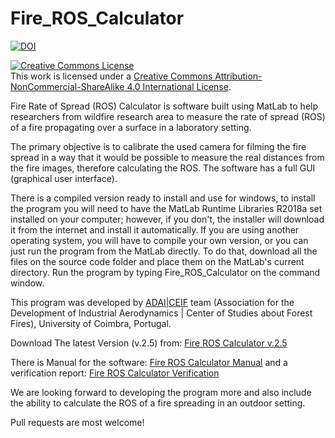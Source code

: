 # Fire_ROS_Calculator

[![DOI](https://zenodo.org/badge/84100448.svg)](https://zenodo.org/badge/latestdoi/84100448)

<a rel="license" href="http://creativecommons.org/licenses/by-nc-sa/4.0/"><img alt="Creative Commons License" style="border-width:0" src="https://i.creativecommons.org/l/by-nc-sa/4.0/88x31.png" /></a><br />This work is licensed under a <a rel="license" href="http://creativecommons.org/licenses/by-nc-sa/4.0/">Creative Commons Attribution-NonCommercial-ShareAlike 4.0 International License</a>.

Fire Rate of Spread (ROS) Calculator is software built using MatLab to help researchers from wildfire research area to measure the rate of spread (ROS) of a fire propagating over a surface in a laboratory setting.

The primary objective is to calibrate the used camera for filming the fire spread in a way that it would be possible to measure the real distances from the fire images, therefore calculating the ROS. The software has a full GUI (graphical user interface).

There is a compiled version ready to install and use for windows, to install the program you will need to have the MatLab Runtime Libraries R2018a set installed on your computer; however, if you don't, the installer will download it from the internet and install it automatically. If you are using another operating system, you will have to compile your own version, or you can just run the program from the MatLab directly. To do that, download all the files on the source code folder and place them on the MatLab's current directory. Run the program by typing Fire_ROS_Calculator on the command window. 

This program was developed by [ADAI|CEIF](http://www.adai.pt) team (Association for the Development of Industrial Aerodynamics | Center of Studies about Forest Fires), University of Coimbra, Portugal. 

Download The latest Version (v.2.5) from: [Fire ROS Calculator v.2.5](https://github.com/AAbouali/Fire_ROS_Calculator/releases/download/2.5/Fire_ROS_Calculator_web_v2_5.exe)

There is Manual for the software: [Fire ROS Calculator Manual](https://github.com/AAbouali/Fire_ROS_Calculator/releases/download/2.5/Fire.ROS.Calculator.manual.v2.5.pdf) and a verification report: [Fire ROS Calculator Verification](https://github.com/AAbouali/Fire_ROS_Calculator/releases/download/2.5/Fire.ROS.Calculator.Verification.v2.5.pdf)

We are looking forward to developing the program more and also include the ability to calculate the ROS of a fire spreading in an outdoor setting. 

Pull requests are most welcome!


